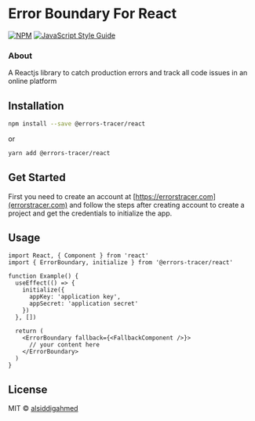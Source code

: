 # Error Boundary For React

[![NPM](https://img.shields.io/npm/v/errors-tracer.svg)](https://www.npmjs.com/package/@errors-tracer/react) [![JavaScript Style Guide](https://img.shields.io/badge/code_style-standard-brightgreen.svg)](https://standardjs.com)

### About

A Reactjs library to catch production errors and track all code issues in an online platform

## Installation

```bash
npm install --save @errors-tracer/react
```

or

```bash
yarn add @errors-tracer/react
```

## Get Started

First you need to create an account at [https://errorstracer.com](errorstracer.com) and follow the steps after creating account to create a project and get the credentials to initialize the app.

## Usage

```tsx
import React, { Component } from 'react'
import { ErrorBoundary, initialize } from '@errors-tracer/react'

function Example() {
  useEffect(() => {
    initialize({
      appKey: 'application key',
      appSecret: 'application secret'
    })
  }, [])

  return (
    <ErrorBoundary fallback={<FallbackComponent />}>
      // your content here
    </ErrorBoundary>
  )
}
```

## License

MIT © [alsiddigahmed](https://github.com/alsiddigahmed)
